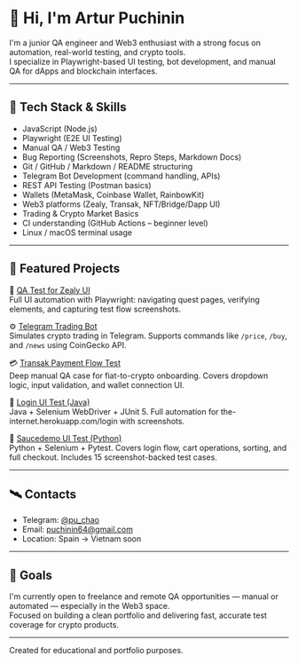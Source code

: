 # 👋 Hi, I'm Artur Puchinin

I'm a junior QA engineer and Web3 enthusiast with a strong focus on automation, real-world testing, and crypto tools.  
I specialize in Playwright-based UI testing, bot development, and manual QA for dApps and blockchain interfaces.

---

## 🔧 Tech Stack & Skills

- JavaScript (Node.js)
- Playwright (E2E UI Testing)
- Manual QA / Web3 Testing
- Bug Reporting (Screenshots, Repro Steps, Markdown Docs)
- Git / GitHub / Markdown / README structuring
- Telegram Bot Development (command handling, APIs)
- REST API Testing (Postman basics)
- Wallets (MetaMask, Coinbase Wallet, RainbowKit)
- Web3 platforms (Zealy, Transak, NFT/Bridge/Dapp UI)
- Trading & Crypto Market Basics
- CI understanding (GitHub Actions – beginner level)
- Linux / macOS terminal usage

---
## 🧩 Featured Projects

🧪 [QA Test for Zealy UI](https://github.com/Puchao64/qa-zealy-autotest)  
Full UI automation with Playwright: navigating quest pages, verifying elements, and capturing test flow screenshots.

⚙️ [Telegram Trading Bot](https://github.com/Puchao64/telegram-trading-bot)  
Simulates crypto trading in Telegram. Supports commands like `/price`, `/buy`, and `/news` using CoinGecko API.

💳 [Transak Payment Flow Test](https://github.com/Puchao64/qa-transak-payment-test)  
Deep manual QA case for fiat-to-crypto onboarding. Covers dropdown logic, input validation, and wallet connection UI.

🔐 [Login UI Test (Java)](https://github.com/Puchao64/qa-the-internet-java-autotest)  
Java + Selenium WebDriver + JUnit 5. Full automation for the-internet.herokuapp.com/login with screenshots.

🧪 [Saucedemo UI Test (Python)](https://github.com/Puchao64/saucedemo-pytest-autotest)  
Python + Selenium + Pytest. Covers login flow, cart operations, sorting, and full checkout. Includes 15 screenshot-backed test cases.

---

## 🛰️ Contacts

- Telegram: [@pu_chao](https://t.me/pu_chao)
- Email: puchinin64@gmail.com
- Location: Spain → Vietnam soon

---

## 📌 Goals

I'm currently open to freelance and remote QA opportunities — manual or automated — especially in the Web3 space.  
Focused on building a clean portfolio and delivering fast, accurate test coverage for crypto products.

---

Created for educational and portfolio purposes.
